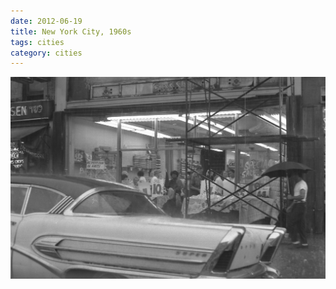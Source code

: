 ```yaml
---
date: 2012-06-19
title: New York City, 1960s
tags: cities
category: cities
---
```


![nycrain](https://raw.githubusercontent.com/muneer78/muneer78.github.io/master/images/nyc.jpg)




